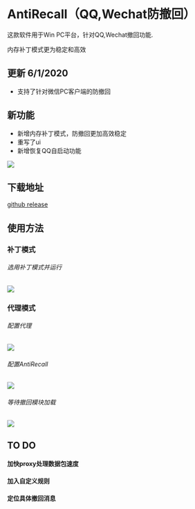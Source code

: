 # AntiRecall（QQ,Wechat防撤回）

这款软件用于Win PC平台，针对QQ,Wechat撤回功能.

内存补丁模式更为稳定和高效

## 更新 6/1/2020
- 支持了针对微信PC客户端的防撤回

## 新功能

- 新增内存补丁模式，防撤回更加高效稳定
- 重写了ui
- 新增恢复QQ自启动功能

![](https://etenal.me/wp-content/uploads/2017/08/3.gif)

## 下载地址

[github release](https://github.com/FlyRabbit/AntiRecall/releases)

## 使用方法

### 补丁模式

###### 选用补丁模式并运行

![](https://etenal.me/wp-content/uploads/2017/08/4.gif)

### 代理模式
###### 配置代理

![](https://etenal.me/wp-content/uploads/2017/08/0.gif)

###### 配置AntiRecall

![](https://etenal.me/wp-content/uploads/2017/08/1.gif)

###### 等待撤回模块加载

![](https://etenal.me/wp-content/uploads/2017/08/2.gif)

## TO DO

#### 加快proxy处理数据包速度
#### 加入自定义规则
#### 定位具体撤回消息


